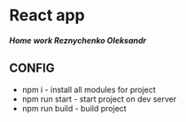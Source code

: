 # React app
##### Home work Reznychenko Oleksandr

## CONFIG
- npm i - install all modules for project
- npm run start - start project on dev server
- npm run build - build project
